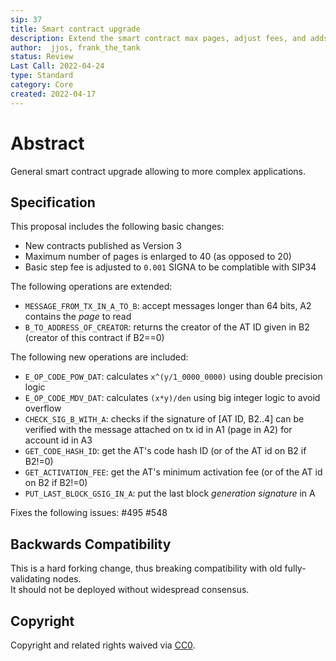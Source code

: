 ```yaml
---
sip: 37
title: Smart contract upgrade
description: Extend the smart contract max pages, adjust fees, and adds new operations
author:  jjos, frank_the_tank
status: Review
Last Call: 2022-04-24
type: Standard
category: Core
created: 2022-04-17
---
```

# Abstract
General smart contract upgrade allowing to more complex applications.

## Specification

This proposal includes the following basic changes:
 - New contracts published as Version 3
 - Maximum number of pages is enlarged to 40 (as opposed to 20)
 - Basic step fee is adjusted to `0.001` SIGNA to be complatible with SIP34

The following operations are extended:
 - `MESSAGE_FROM_TX_IN_A_TO_B`: accept messages longer than 64 bits, A2 contains the *page* to read
 - `B_TO_ADDRESS_OF_CREATOR`: returns the creator of the AT ID given in B2 (creator of this contract if B2==0)

The following new operations are included:
 - `E_OP_CODE_POW_DAT`: calculates `x^(y/1_0000_0000)` using double precision logic
 - `E_OP_CODE_MDV_DAT`: calculates `(x*y)/den` using big integer logic to avoid overflow
 - `CHECK_SIG_B_WITH_A`: checks if the signature of [AT ID, B2..4] can be verified with the message attached on tx id in A1 (page in A2) for account id in A3
 - `GET_CODE_HASH_ID`: get the AT's code hash ID (or of the AT id on B2 if B2!=0)
 - `GET_ACTIVATION_FEE`: get the AT's minimum activation fee (or of the AT id on B2 if B2!=0)
 - `PUT_LAST_BLOCK_GSIG_IN_A`: put the last block *generation signature* in A

Fixes the following issues: #495 #548

## Backwards Compatibility  
This is a hard forking change, thus breaking compatibility with old fully-validating nodes.  
It should not be deployed without widespread consensus.

## Copyright
Copyright and related rights waived via [CC0](https://creativecommons.org/publicdomain/zero/1.0/).
